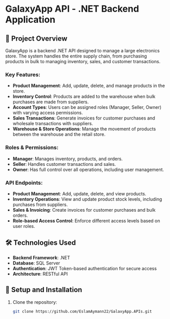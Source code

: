 # GalaxyApp API - .NET Backend Application


## 📌 Project Overview
GalaxyApp is a backend .NET API designed to manage a large electronics store. The system handles the entire supply chain, from purchasing products in bulk to managing inventory, sales, and customer transactions.

### Key Features:
- **Product Management**: Add, update, delete, and manage products in the store.
- **Inventory Control**: Products are added to the warehouse when bulk purchases are made from suppliers.
- **Account Types**: Users can be assigned roles (Manager, Seller, Owner) with varying access permissions.
- **Sales Transactions**: Generate invoices for customer purchases and wholesale transactions with suppliers.
- **Warehouse & Store Operations**: Manage the movement of products between the warehouse and the retail store.

### Roles & Permissions:
- **Manager**: Manages inventory, products, and orders.
- **Seller**: Handles customer transactions and sales.
- **Owner**: Has full control over all operations, including user management.

### API Endpoints:
- **Product Management**: Add, update, delete, and view products.
- **Inventory Operations**: View and update product stock levels, including purchases from suppliers.
- **Sales & Invoicing**: Create invoices for customer purchases and bulk orders.
- **Role-based Access Control**: Enforce different access levels based on user roles.

## 🛠️ Technologies Used
- **Backend Framework**: .NET
- **Database**: SQL Server
- **Authentication**: JWT Token-based authentication for secure access
- **Architecture**: RESTful API

## 🚀 Setup and Installation
1. Clone the repository:
   ```bash
   git clone https://github.com/EslamAymann22/GalaxyApp.APIs.git
